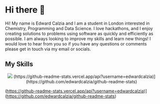 # Hi there 👋

Hi! My name is Edward Calzia and I am a student in London interested in Chemistry, Programming and Data Science. I love hackathons, and I enjoy creating solutions to problems using software as quickly and efficiently as possible. I am always looking to improve my skills and learn new things! I would love to hear from you so if you have any questions or comments please get in touch via my email or socials.


## My Skills
<p align="center">

  <img src="https://skillicons.dev/icons?i=css,html,py,latex,figma,tailwind,flutter" />
    (https://github-readme-stats.vercel.app/api?username=edwardcalzia)](https://github.com/edwardcalzia/github-readme-stats)

</p>

(https://github-readme-stats.vercel.app/api?username=edwardcalzia)](https://github.com/edwardcalzia/github-readme-stats)

